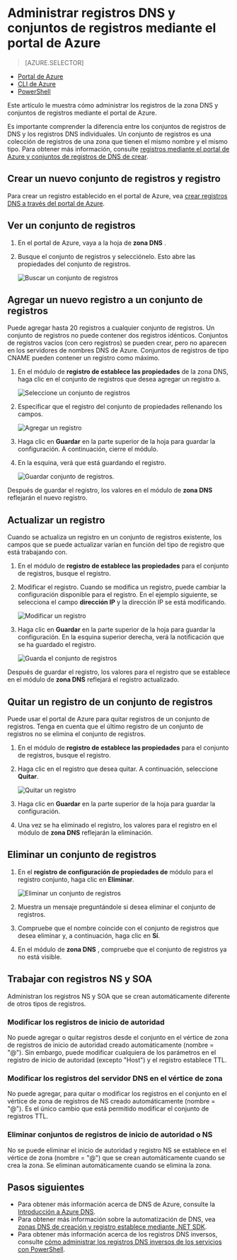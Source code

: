 <properties
   pageTitle="Administrar conjuntos de registros de DNS y los registros con el portal de Azure | Microsoft Azure"
   description="Administración de DNS registro establece y registros cuando su dominio en Azure DNS de host."
   services="dns"
   documentationCenter="na"
   authors="sdwheeler"
   manager="carmonm"
   editor=""
   tags="azure-resource-manager"/>

<tags
   ms.service="dns"
   ms.devlang="na"
   ms.topic="article"
   ms.tgt_pltfrm="na"
   ms.workload="infrastructure-services"
   ms.date="08/16/2016"
   ms.author="sewhee"/>

# <a name="manage-dns-records-and-record-sets-by-using-the-azure-portal"></a>Administrar registros DNS y conjuntos de registros mediante el portal de Azure


> [AZURE.SELECTOR]
- [Portal de Azure](dns-operations-recordsets-portal.md)
- [CLI de Azure](dns-operations-recordsets-cli.md)
- [PowerShell](dns-operations-recordsets.md)


Este artículo le muestra cómo administrar los registros de la zona DNS y conjuntos de registros mediante el portal de Azure.

Es importante comprender la diferencia entre los conjuntos de registros de DNS y los registros DNS individuales. Un conjunto de registros es una colección de registros de una zona que tienen el mismo nombre y el mismo tipo. Para obtener más información, consulte [registros mediante el portal de Azure y conjuntos de registros de DNS de crear](dns-getstarted-create-recordset-portal.md).

## <a name="create-a-new-record-set-and-record"></a>Crear un nuevo conjunto de registros y registro

Para crear un registro establecido en el portal de Azure, vea [crear registros DNS a través del portal de Azure](dns-getstarted-create-recordset-portal.md).


## <a name="view-a-record-set"></a>Ver un conjunto de registros

1. En el portal de Azure, vaya a la hoja de **zona DNS** .

2. Busque el conjunto de registros y selecciónelo. Esto abre las propiedades del conjunto de registros.

    ![Buscar un conjunto de registros](./media/dns-operations-recordsets-portal/searchset500.png)


## <a name="add-a-new-record-to-a-record-set"></a>Agregar un nuevo registro a un conjunto de registros

Puede agregar hasta 20 registros a cualquier conjunto de registros. Un conjunto de registros no puede contener dos registros idénticos. Conjuntos de registros vacíos (con cero registros) se pueden crear, pero no aparecen en los servidores de nombres DNS de Azure. Conjuntos de registros de tipo CNAME pueden contener un registro como máximo.


1. En el módulo de **registro de establece las propiedades** de la zona DNS, haga clic en el conjunto de registros que desea agregar un registro a.

    ![Seleccione un conjunto de registros](./media/dns-operations-recordsets-portal/selectset500.png)

2. Especificar que el registro del conjunto de propiedades rellenando los campos.

    ![Agregar un registro](./media/dns-operations-recordsets-portal/addrecord500.png)

2. Haga clic en **Guardar** en la parte superior de la hoja para guardar la configuración. A continuación, cierre el módulo.

3. En la esquina, verá que está guardando el registro.

    ![Guardar conjunto de registros.](./media/dns-operations-recordsets-portal/saving150.png)

Después de guardar el registro, los valores en el módulo de **zona DNS** reflejarán el nuevo registro.


## <a name="update-a-record"></a>Actualizar un registro

Cuando se actualiza un registro en un conjunto de registros existente, los campos que se puede actualizar varían en función del tipo de registro que está trabajando con.

1. En el módulo de **registro de establece las propiedades** para el conjunto de registros, busque el registro.

2. Modificar el registro. Cuando se modifica un registro, puede cambiar la configuración disponible para el registro. En el ejemplo siguiente, se selecciona el campo **dirección IP** y la dirección IP se está modificando.

    ![Modificar un registro](./media/dns-operations-recordsets-portal/modifyrecord500.png)

3. Haga clic en **Guardar** en la parte superior de la hoja para guardar la configuración. En la esquina superior derecha, verá la notificación que se ha guardado el registro.

    ![Guarda el conjunto de registros](./media/dns-operations-recordsets-portal/saved150.png)


Después de guardar el registro, los valores para el registro que se establece en el módulo de **zona DNS** reflejará el registro actualizado.


## <a name="remove-a-record-from-a-record-set"></a>Quitar un registro de un conjunto de registros

Puede usar el portal de Azure para quitar registros de un conjunto de registros. Tenga en cuenta que el último registro de un conjunto de registros no se elimina el conjunto de registros.

1. En el módulo de **registro de establece las propiedades** para el conjunto de registros, busque el registro.

2. Haga clic en el registro que desea quitar. A continuación, seleccione **Quitar**.

    ![Quitar un registro](./media/dns-operations-recordsets-portal/removerecord500.png)

3. Haga clic en **Guardar** en la parte superior de la hoja para guardar la configuración.

3. Una vez se ha eliminado el registro, los valores para el registro en el módulo de **zona DNS** reflejarán la eliminación.


## <a name="delete"></a>Eliminar un conjunto de registros

1. En el **registro de configuración de propiedades de** módulo para el registro conjunto, haga clic en **Eliminar**.

    ![Eliminar un conjunto de registros](./media/dns-operations-recordsets-portal/deleterecordset500.png)

2. Muestra un mensaje preguntándole si desea eliminar el conjunto de registros.

3. Compruebe que el nombre coincide con el conjunto de registros que desea eliminar y, a continuación, haga clic en **Sí**.

4. En el módulo de **zona DNS** , compruebe que el conjunto de registros ya no está visible.


## <a name="work-with-ns-and-soa-records"></a>Trabajar con registros NS y SOA

Administran los registros NS y SOA que se crean automáticamente diferente de otros tipos de registros.

### <a name="modify-soa-records"></a>Modificar los registros de inicio de autoridad

No puede agregar o quitar registros desde el conjunto en el vértice de zona de registros de inicio de autoridad creado automáticamente (nombre = "@"). Sin embargo, puede modificar cualquiera de los parámetros en el registro de inicio de autoridad (excepto "Host") y el registro establece TTL.

### <a name="modify-ns-records-at-the-zone-apex"></a>Modificar los registros del servidor DNS en el vértice de zona

No puede agregar, para quitar o modificar los registros en el conjunto en el vértice de zona de registros de NS creado automáticamente (nombre = "@"). Es el único cambio que está permitido modificar el conjunto de registros TTL.

### <a name="delete-soa-or-ns-record-sets"></a>Eliminar conjuntos de registros de inicio de autoridad o NS

No se puede eliminar el inicio de autoridad y registro NS se establece en el vértice de zona (nombre = "@") que se crean automáticamente cuando se crea la zona. Se eliminan automáticamente cuando se elimina la zona.

## <a name="next-steps"></a>Pasos siguientes

-   Para obtener más información acerca de DNS de Azure, consulte la [Introducción a Azure DNS](dns-overview.md).
-   Para obtener más información sobre la automatización de DNS, vea [zonas DNS de creación y registro establece mediante .NET SDK](dns-sdk.md).
-   Para obtener más información acerca de los registros DNS inversos, consulte [cómo administrar los registros DNS inversos de los servicios con PowerShell](dns-reverse-dns-record-operations-ps.md).
